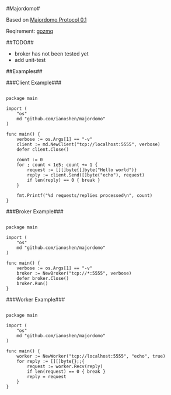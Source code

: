 #Majordomo#

Based on [Majordomo Protocol 0.1](http://rfc.zeromq.org/spec:7)

Reqirement: [gozmq](http://github.com/alecthomas/gozmq)

##TODO##

* broker has not been tested yet
* add unit-test

##Examples##

###Client Example###

<pre><code>
package main

import (
    "os"
    md "github.com/ianoshen/majordomo"
)

func main() {
    verbose := os.Args[1] == "-v"
    client := md.NewClient("tcp://localhost:5555", verbose)
    defer client.Close()

    count := 0
    for ; count < 1e5; count += 1 {
        request := [][]byte{[]byte("Hello world")}
        reply := client.Send([]byte("echo"), request)
        if len(reply) == 0 { break }
    }

    fmt.Printf("%d requests/replies processed\n", count)
}
</code></pre>

###Broker Example###

<pre><code>
package main

import (
    "os"
    md "github.com/ianoshen/majordomo"
)

func main() {
    verbose := os.Args[1] == "-v"
    broker := NewBroker("tcp://*:5555", verbose)
    defer broker.Close()
    broker.Run()
}
</code></pre>

###Worker Example###

<pre><code>
package main

import (
    "os"
    md "github.com/ianoshen/majordomo"
)

func main() {
    worker := NewWorker("tcp://localhost:5555", "echo", true)
    for reply := [][]byte{};;{
        request := worker.Recv(reply)
        if len(request) == 0 { break }
        reply = request
    }
}
</code></pre>
